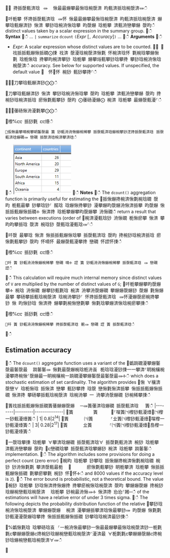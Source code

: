
਍⌀ 搀挀漀甀渀琀⠀⤀ ⠀愀最最爀攀最愀琀椀漀渀 昀甀渀挀琀椀漀渀⤀ഀഀ

਍吀栀攀 怀搀挀漀甀渀琀⠀⤀怀 愀最最爀攀最愀琀椀漀渀 昀甀渀挀琀椀漀渀 爀攀琀甀爀渀猀 愀渀 攀猀琀椀洀愀琀攀 昀漀爀 琀栀攀 渀甀洀戀攀爀 漀昀ഀഀ
distinct values taken by a scalar expression in the summary group.
਍ഀഀ
**Syntax**
਍ഀഀ
... `|` `summarize` `dcount` `(`*Expr* [`,` *Accuracy*]`)` ...
਍ഀഀ
**Arguments**
਍ഀഀ
* *Expr*: A scalar expression whose distinct values are to be counted.
਍⨀ ⨀䄀挀挀甀爀愀挀礀⨀㨀 䄀渀 漀瀀琀椀漀渀愀氀 怀椀渀琀怀 氀椀琀攀爀愀氀 琀栀愀琀 搀攀昀椀渀攀猀 琀栀攀 爀攀焀甀攀猀琀攀搀 攀猀琀椀洀愀琀椀漀渀ഀഀ
  accuracy. See below for supported values. If unspecified, the default value
਍  怀㄀怀 椀猀 甀猀攀搀⸀ഀഀ

਍⨀⨀刀攀琀甀爀渀猀⨀⨀ഀഀ

਍刀攀琀甀爀渀猀 愀渀 攀猀琀椀洀愀琀攀 漀昀 琀栀攀 渀甀洀戀攀爀 漀昀 搀椀猀琀椀渀挀琀 瘀愀氀甀攀猀 漀昀 ⨀䔀砀瀀爀⨀ 椀渀 琀栀攀 最爀漀甀瀀⸀ഀഀ

਍⨀⨀䔀砀愀洀瀀氀攀⨀⨀ഀഀ

਍㰀℀ⴀⴀ 挀猀氀 ⴀⴀ㸀ഀഀ
```
਍倀愀最攀嘀椀攀眀䰀漀最 簀 猀甀洀洀愀爀椀稀攀 挀漀甀渀琀爀椀攀猀㴀搀挀漀甀渀琀⠀挀漀甀渀琀爀礀⤀ 戀礀 挀漀渀琀椀渀攀渀琀ഀഀ
```
਍ഀഀ
![alt text](./images/aggregations/dcount.png "dcount")
਍ഀഀ
**Notes**
਍ഀഀ
The `dcount()` aggregation function is primarily useful for estimating the
਍挀愀爀搀椀渀愀氀椀琀礀 漀昀 栀甀最攀 猀攀琀猀⸀ 䤀琀 琀爀愀搀攀猀 瀀攀爀昀漀爀洀愀渀挀攀 昀漀爀 愀挀挀甀爀愀挀礀Ⰰ 愀渀搀 琀栀攀爀攀昀漀爀攀 洀愀礀ഀഀ
return a result that varies between executions (order of
਍椀渀瀀甀琀猀 洀愀礀 栀愀瘀攀 愀渀 攀昀昀攀挀琀 漀渀 椀琀猀 漀甀琀瀀甀琀⤀⸀ഀഀ

਍吀漀 最攀琀 愀渀 愀挀挀甀爀愀琀攀 挀漀甀渀琀 漀昀 搀椀猀琀椀渀挀琀 瘀愀氀甀攀猀 漀昀 怀嘀怀 最爀漀甀瀀攀搀 戀礀 怀䜀怀㨀ഀഀ

਍㰀℀ⴀⴀ 挀猀氀 ⴀⴀ㸀ഀഀ
```
਍吀 簀 猀甀洀洀愀爀椀稀攀 戀礀 嘀Ⰰ 䜀 簀 猀甀洀洀愀爀椀稀攀 挀漀甀渀琀⠀⤀ 戀礀 䜀ഀഀ
```
਍ഀഀ
This calculation will require much internal memory since distinct values of `V` are multiplied by the number of distinct values of `G`;
਍吀栀攀爀攀昀漀爀攀Ⰰ 椀琀 洀愀礀 爀攀猀甀氀琀 椀渀 洀攀洀漀爀礀 攀爀爀漀爀猀 漀爀 氀愀爀最攀 攀砀攀挀甀琀椀漀渀 琀椀洀攀猀⸀ 怀搀挀漀甀渀琀⠀⤀怀瀀爀漀瘀椀搀攀猀 愀 昀愀猀琀 愀渀搀 爀攀氀椀愀戀氀攀 愀氀琀攀爀渀愀琀椀瘀攀㨀ഀഀ

਍㰀℀ⴀⴀ 挀猀氀 ⴀⴀ㸀ഀഀ
```
਍吀 簀 猀甀洀洀愀爀椀稀攀 搀挀漀甀渀琀⠀䈀⤀ 戀礀 䜀 簀 挀漀甀渀琀ഀഀ
```
਍ഀഀ
## Estimation accuracy
਍ഀഀ
The `dcount()` aggregate function uses a variant of the
਍嬀䠀礀瀀攀爀䰀漀最䰀漀最 ⠀䠀䰀䰀⤀ 愀氀最漀爀椀琀栀洀崀⠀栀琀琀瀀猀㨀⼀⼀攀渀⸀眀椀欀椀瀀攀搀椀愀⸀漀爀最⼀眀椀欀椀⼀䠀礀瀀攀爀䰀漀最䰀漀最⤀Ⰰഀഀ
which does a stochastic estimation of set cardinality. The algorithm provides
਍愀 ∀欀渀漀戀∀ 琀栀愀琀 挀愀渀 戀攀 甀猀攀搀 琀漀 戀愀氀愀渀挀攀 愀挀挀甀爀愀挀礀 愀渀搀 攀砀攀挀甀琀椀漀渀 琀椀洀攀 ⼀ 洀攀洀漀爀礀 猀椀稀攀㨀ഀഀ

਍簀䄀挀挀甀爀愀挀礀簀䔀爀爀漀爀 ⠀─⤀簀䔀渀琀爀礀 挀漀甀渀琀   簀ഀഀ
|--------|---------|--------------|
਍簀       　簀      ㄀⸀㘀簀㈀㰀猀甀瀀㸀㄀㈀㰀⼀猀甀瀀㸀簀ഀഀ
|       1|      0.8|2<sup>14</sup>|
਍簀       ㈀簀      　⸀㐀簀㈀㰀猀甀瀀㸀㄀㘀㰀⼀猀甀瀀㸀簀ഀഀ
|       3|     0.28|2<sup>17</sup>|
਍簀       㐀簀      　⸀㈀簀㈀㰀猀甀瀀㸀㄀㠀㰀⼀猀甀瀀㸀簀ഀഀ

਍一漀琀攀㨀 琀栀攀 ∀攀渀琀爀礀 挀漀甀渀琀∀ 挀漀氀甀洀渀 椀猀 琀栀攀 渀甀洀戀攀爀 漀昀 ㄀ⴀ戀礀琀攀 挀漀甀渀琀攀爀猀 椀渀 琀栀攀 䠀䰀䰀ഀഀ
implementation.
਍ഀഀ
The algorithm includes some provisions for doing a perfect count (zero error)
਍椀昀 琀栀攀 猀攀琀 挀愀爀搀椀渀愀氀椀琀礀 椀猀 猀洀愀氀氀 攀渀漀甀最栀 ⠀㄀　　　 瘀愀氀甀攀猀 眀栀攀渀 琀栀攀 愀挀挀甀爀愀挀礀 氀攀瘀攀氀 椀猀 怀㄀怀Ⰰഀഀ
and 8000 values if the accuracy level is `2`).
਍ഀഀ
The error bound is probabilistic, not a theoretical bound. The value
਍椀猀 琀栀攀 猀琀愀渀搀愀爀搀 搀攀瘀椀愀琀椀漀渀 漀昀 攀爀爀漀爀 搀椀猀琀爀椀戀甀琀椀漀渀 ⠀琀栀攀 猀椀最洀愀⤀Ⰰ 愀渀搀 㤀㤀⸀㜀─ഀഀ
of the estimations will have a relative error of under 3 times sigma.
਍ഀഀ
The following depicts the probability distribution function of the relative
਍攀猀琀椀洀愀琀椀漀渀 攀爀爀漀爀 ⠀椀渀 瀀攀爀挀攀渀琀愀最攀猀⤀ 昀漀爀 愀氀氀 猀甀瀀瀀漀爀琀攀搀 愀挀挀甀爀愀挀礀 猀攀琀琀椀渀最猀㨀ഀഀ

਍℀嬀愀氀琀 琀攀砀琀崀⠀⸀⼀椀洀愀最攀猀⼀愀最最爀攀最愀琀椀漀渀猀⼀栀氀氀ⴀ攀爀爀漀爀ⴀ搀椀猀琀爀椀戀甀琀椀漀渀⸀瀀渀最 ∀栀氀氀ⴀ攀爀爀漀爀ⴀ搀椀猀琀爀椀戀甀琀椀漀渀∀⤀ഀഀ

਍